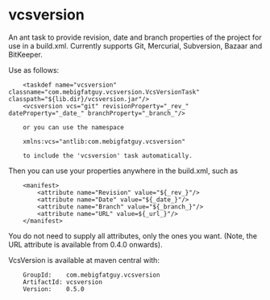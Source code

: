 vcsversion
==========

An ant task to provide revision, date and branch properties of the project for use in a build.xml.
Currently supports Git, Mercurial, Subversion, Bazaar and BitKeeper.

Use as follows:

        <taskdef name="vcsversion" classname="com.mebigfatguy.vcsversion.VcsVersionTask" classpath="${lib.dir}/vcsversion.jar"/>
        <vcsversion vcs="git" revisionProperty="_rev_" dateProperty="_date_" branchProperty="_branch_"/>
        
        or you can use the namespace 
        
        xmlns:vcs="antlib:com.mebigfatguy.vcsversion"
        
        to include the 'vcsversion' task automatically.
        
        
Then you can use your properties anywhere in the build.xml, such as

        <manifest>
            <attribute name="Revision" value="${_rev_}"/>
            <attribute name="Date" value="${_date_}"/>
            <attribute name="Branch" value="${_branch_}"/>
            <attribute name="URL" value=${_url_}"/>
        </manifest>
        
You do not need to supply all attributes, only the ones you want.
(Note, the URL attribute is available from 0.4.0 onwards).


VcsVersion is available at maven central with:

        GroupId:    com.mebigfatguy.vcsversion
        ArtifactId: vcsversion
        Version:    0.5.0

